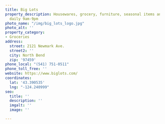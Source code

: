 ```yaml
---
title: Big Lots
property_description: Housewares, grocery, furniture, seasonal items and more. Open
  daily 9am-9pm
photo_name: "/img/big_lots_logo.jpg"
photo_alt: ''
property_category:
- Groceries
address:
  street: 2121 Newmark Ave.
  street2: ''
  city: North Bend
  zip: '97459'
phone_local: "(541) 751-0511"
phone_toll_free: ''
website: https://www.biglots.com/
coordinates:
  lat: '43.390535'
  lng: "-124.240999"
seo:
  title: ''
  description: ''
  imgalt: ''
  image: ''

---
```


